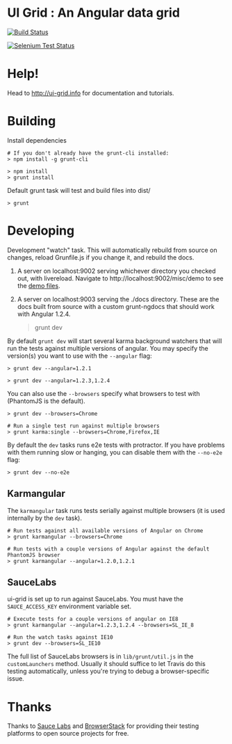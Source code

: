 # UI Grid : An Angular data grid

[![Build Status](https://api.travis-ci.org/angular-ui/ng-grid.png?branch=3.0)](https://travis-ci.org/angular-ui/ng-grid)

[![Selenium Test Status](https://saucelabs.com/browser-matrix/nggrid.svg)](https://saucelabs.com/u/nggrid)

# Help!

Head to http://ui-grid.info for documentation and tutorials.

# Building

Install dependencies
    
    # If you don't already have the grunt-cli installed:
    > npm install -g grunt-cli
    
    > npm install
    > grunt install

Default grunt task will test and build files into dist/

    > grunt

# Developing

Development "watch" task. This will automatically rebuild from source on changes, reload Grunfile.js if you change it, and rebuild the docs.
1. A server on localhost:9002 serving whichever directory you checked out, with livereload. Navigate to http://localhost:9002/misc/demo to see the [demo files](http://localhost:9002/misc/demo/grid-directive.html).
2. A server on localhost:9003 serving the ./docs directory. These are the docs built from source with a custom grunt-ngdocs that should work with Angular 1.2.4.

    > grunt dev

By default `grunt dev` will start several karma background watchers that will run the tests against multiple versions of angular. You may specify the version(s) you want to use with the `--angular` flag:

    > grunt dev --angular=1.2.1

    > grunt dev --angular=1.2.3,1.2.4

You can also use the `--browsers` specify what browsers to test with (PhantomJS is the default).

    > grunt dev --browsers=Chrome

    # Run a single test run against multiple browsers
    > grunt karma:single --browsers=Chrome,Firefox,IE

By default the `dev` tasks runs e2e tests with protractor. If you have problems with them running slow or hanging, you can disable them with the `--no-e2e` flag:

    > grunt dev --no-e2e

## Karmangular

The `karmangular` task runs tests serially against multiple browsers (it is used internally by the `dev` task).
  
    # Run tests against all available versions of Angular on Chrome
    > grunt karmangular --browsers=Chrome

    # Run tests with a couple versions of Angular against the default PhantomJS browser
    > grunt karmangular --angular=1.2.0,1.2.1

## SauceLabs

ui-grid is set up to run against SauceLabs. You must have the `SAUCE_ACCESS_KEY` environment variable set.

    # Execute tests for a couple versions of angular on IE8
    > grunt karmangular --angular=1.2.3,1.2.4 --browsers=SL_IE_8

    # Run the watch tasks against IE10
    > grunt dev --browsers=SL_IE10

The full list of SauceLabs browsers is in `lib/grunt/util.js` in the `customLaunchers` method. Usually it should suffice to let Travis do this testing automatically, unless you're trying to debug a browser-specific issue.

# Thanks

Thanks to [Sauce Labs](http://saucelabs.com) and [BrowserStack](http://www.browserstack.com) for providing their testing platforms to open source projects for free.